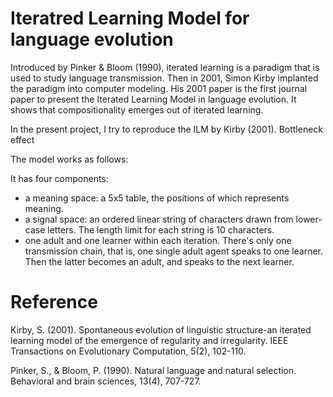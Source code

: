 # Iteratred Learning Model for language evolution

Introduced by Pinker & Bloom (1990), iterated learning is a paradigm that is used to study language transmission. Then in 2001, Simon Kirby implanted the paradigm into computer modeling. His 2001 paper is the first journal paper to present the Iterated Learning Model in language evolution. It shows that compositionality emerges out of iterated learning. 
<p></p>
In the present project, I try to reproduce the ILM by Kirby (2001). Bottleneck effect

The model works as follows:

It has four components: 
- a meaning space: a 5x5 table, the positions of which represents meaning.
- a signal space: an ordered linear string of characters drawn from lower-case letters. The length limit for each string is 10 characters.
- one adult and one learner within each iteration. There's only one transmission chain, that is, one single adult agent speaks to one learner. Then the latter becomes an adult, and speaks to the next learner. 



# Reference
Kirby, S. (2001). Spontaneous evolution of linguistic structure-an iterated learning model of the emergence of regularity and irregularity. IEEE Transactions on Evolutionary Computation, 5(2), 102-110.
<p></p>
Pinker, S., & Bloom, P. (1990). Natural language and natural selection. Behavioral and brain sciences, 13(4), 707-727.
